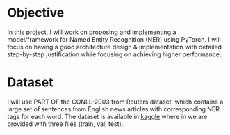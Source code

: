 # Objective
In this project, I will work on proposing and implementing a model/framework for Named Entity Recognition (NER) using PyTorch. 
I will focus on having a good architecture design & implementation with detailed step-by-step justification while focusing on achieving higher performance.

# Dataset
I will use PART OF the CONLL-2003 from Reuters dataset, which contains a large set of sentences from English news articles with corresponding NER tags for each word.
The dataset is available in [kaggle](https://www.kaggle.com/c/2020-comp5046-a2/data) where in we are provided with three files (train, val, test).
